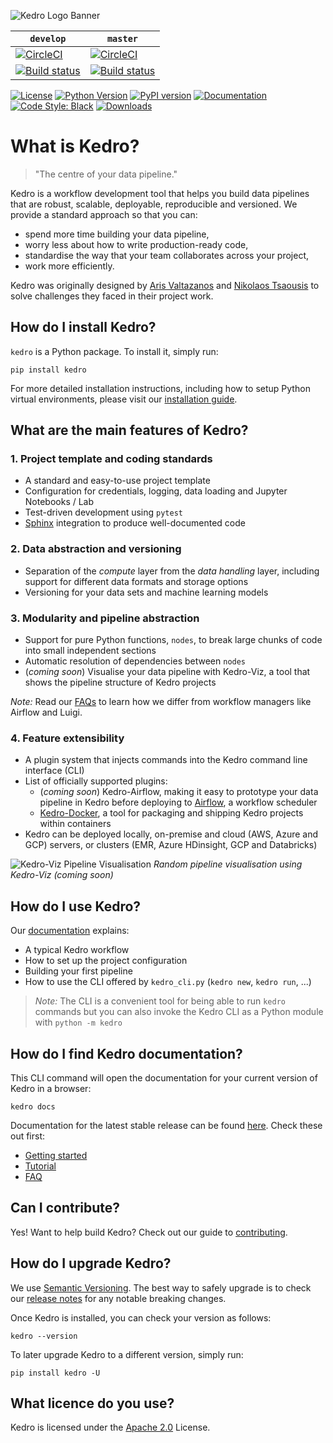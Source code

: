 ![Kedro Logo Banner](https://raw.githubusercontent.com/quantumblacklabs/kedro/master/img/kedro_banner.jpg)

`develop` | `master`  
----------|---------  
[![CircleCI](https://circleci.com/gh/quantumblacklabs/kedro/tree/develop.svg?style=shield)](https://circleci.com/gh/quantumblacklabs/kedro/tree/develop) | [![CircleCI](https://circleci.com/gh/quantumblacklabs/kedro/tree/master.svg?style=shield)](https://circleci.com/gh/quantumblacklabs/kedro/tree/master)
[![Build status](https://ci.appveyor.com/api/projects/status/2u74p5g8fdc45wwh/branch/develop?svg=true)](https://ci.appveyor.com/project/QuantumBlack/kedro/branch/develop) | [![Build status](https://ci.appveyor.com/api/projects/status/2u74p5g8fdc45wwh/branch/master?svg=true)](https://ci.appveyor.com/project/QuantumBlack/kedro/branch/master)

[![License](https://img.shields.io/badge/license-Apache%202.0-blue.svg)](https://opensource.org/licenses/Apache-2.0)
[![Python Version](https://img.shields.io/badge/python-3.5%20%7C%203.6%20%7C%203.7-blue.svg)](https://pypi.org/project/kedro/)
[![PyPI version](https://badge.fury.io/py/kedro.svg)](https://pypi.org/project/kedro/)
[![Documentation](https://readthedocs.org/projects/kedro/badge/?version=latest)](https://kedro.readthedocs.io/)
[![Code Style: Black](https://img.shields.io/badge/code%20style-black-black.svg)](https://github.com/ambv/black)
[![Downloads](https://pepy.tech/badge/kedro)](https://pepy.tech/project/kedro)

# What is Kedro?

> "The centre of your data pipeline."

Kedro is a workflow development tool that helps you build data pipelines that are robust, scalable, deployable, reproducible and versioned. We provide a standard approach so that you can:
-   spend more time building your data pipeline,
-   worry less about how to write production-ready code,
-   standardise the way that your team collaborates across your project,
-   work more efficiently.

Kedro was originally designed by [Aris Valtazanos](https://github.com/arisvqb) and [Nikolaos Tsaousis](https://github.com/tsanikgr) to solve challenges they faced in their project work.

## How do I install Kedro?

`kedro` is a Python package. To install it, simply run:

```
pip install kedro
```

For more detailed installation instructions, including how to setup Python virtual environments, please visit our [installation guide](https://kedro.readthedocs.io/en/latest/02_getting_started/02_install.html).

## What are the main features of Kedro?

### 1. Project template and coding standards

- A standard and easy-to-use project template
- Configuration for credentials, logging, data loading and Jupyter Notebooks / Lab
- Test-driven development using `pytest`
- [Sphinx](http://www.sphinx-doc.org/en/master/) integration to produce well-documented code

### 2. Data abstraction and versioning

- Separation of the _compute_ layer from the _data handling_ layer, including support for different data formats and storage options
- Versioning for your data sets and machine learning models

### 3. Modularity and pipeline abstraction

- Support for pure Python functions, `nodes`, to break large chunks of code into small independent sections
- Automatic resolution of dependencies between `nodes`
- (_coming soon_) Visualise your data pipeline with Kedro-Viz, a tool that shows the pipeline structure of Kedro projects

*Note:* Read our [FAQs](https://kedro.readthedocs.io/en/latest/06_resources/01_faq.html#how-does-kedro-compare-to-other-projects) to learn how we differ from workflow managers like Airflow and Luigi.

### 4. Feature extensibility

- A plugin system that injects commands into the Kedro command line interface (CLI)
- List of officially supported plugins:
  - (_coming soon_) Kedro-Airflow, making it easy to prototype your data pipeline in Kedro before deploying to [Airflow](https://github.com/apache/airflow), a workflow scheduler
  - [Kedro-Docker](https://github.com/quantumblacklabs/kedro-docker), a tool for packaging and shipping Kedro projects within containers
- Kedro can be deployed locally, on-premise and cloud (AWS, Azure and GCP) servers, or clusters (EMR, Azure HDinsight, GCP and Databricks)

![Kedro-Viz Pipeline Visualisation](https://raw.githubusercontent.com/quantumblacklabs/kedro/master/img/pipeline_visualisation.png)
*Random pipeline visualisation using Kedro-Viz (coming soon)*

## How do I use Kedro?

Our [documentation](https://kedro.readthedocs.io/en/latest/) explains:

- A typical Kedro workflow
- How to set up the project configuration
- Building your first pipeline
- How to use the CLI offered by `kedro_cli.py` (`kedro new`, `kedro run`, ...)

> *Note:* The CLI is a convenient tool for being able to run `kedro` commands but you can also invoke the Kedro CLI as a Python module with `python -m kedro`

## How do I find Kedro documentation?

This CLI command will open the documentation for your current version of Kedro in a browser:

```
kedro docs
```

Documentation for the latest stable release can be found [here](https://kedro.readthedocs.io/en/latest/). Check these out first:

- [Getting started](https://kedro.readthedocs.io/en/latest/02_getting_started/01_prerequisites.html)
- [Tutorial](https://kedro.readthedocs.io/en/latest/03_tutorial/01_workflow.html)
- [FAQ](https://kedro.readthedocs.io/en/latest/06_resources/01_faq.html)

## Can I contribute?

Yes! Want to help build Kedro? Check out our guide to [contributing](https://github.com/quantumblacklabs/kedro/blob/master/CONTRIBUTING.md).

## How do I upgrade Kedro?

We use [Semantic Versioning](http://semver.org/). The best way to safely upgrade is to check our [release notes](https://github.com/quantumblacklabs/kedro/blob/master/RELEASE.md) for any notable breaking changes.

Once Kedro is installed, you can check your version as follows:

```
kedro --version
```

To later upgrade Kedro to a different version, simply run:

```
pip install kedro -U
```

## What licence do you use?

Kedro is licensed under the [Apache 2.0](https://github.com/quantumblacklabs/kedro/blob/master/LICENSE.md) License.
